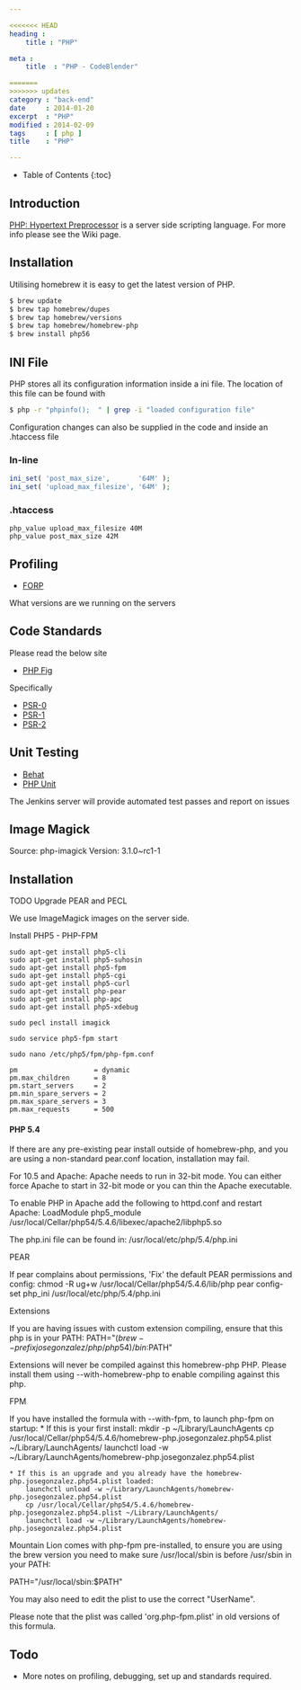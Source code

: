 ```yaml
---

<<<<<<< HEAD
heading :
    title : "PHP"

meta :
    title  : "PHP - CodeBlender"

=======
>>>>>>> updates
category : "back-end"
date     : 2014-01-20
excerpt  : "PHP"
modified : 2014-02-09
tags     : [ php ]
title    : "PHP"

---
```


* Table of Contents
{:toc}

## Introduction
[PHP: Hypertext Preprocessor][] is a server side scripting language. For more
info please see the Wiki page.

## Installation
Utilising homebrew it is easy to get the latest version of PHP.

~~~bash
$ brew update
$ brew tap homebrew/dupes
$ brew tap homebrew/versions
$ brew tap homebrew/homebrew-php
$ brew install php56
~~~

## INI File
PHP stores all its configuration information inside a ini file. The location of
this file can be found with

~~~bash
$ php -r "phpinfo();  " | grep -i "loaded configuration file"
~~~

Configuration changes can also be supplied in the code and inside an .htaccess file

### In-line

~~~php
ini_set( 'post_max_size',       '64M' );
ini_set( 'upload_max_filesize', '64M' );
~~~

### .htaccess

~~~apacheConf
php_value upload_max_filesize 40M
php_value post_max_size 42M
~~~

## Profiling

* [FORP][]

What versions are we running on the servers

## Code Standards

Please read the below site

* [PHP Fig](http://www.php-fig.org/)

Specifically

* [PSR-0](https://github.com/php-fig/fig-standards/blob/master/accepted/PSR-0.md)
* [PSR-1](https://github.com/php-fig/fig-standards/blob/master/accepted/PSR-1.md)
* [PSR-2](https://github.com/php-fig/fig-standards/blob/master/accepted/PSR-2.md)

## Unit Testing

* [Behat](http://behat.org/)
* [PHP Unit](https://github.com/sebastianbergmann/phpunit/)

The Jenkins server will provide automated test passes and report on issues

## Image Magick

Source: php-imagick
Version: 3.1.0~rc1-1

## Installation

TODO Upgrade PEAR and PECL

We use ImageMagick images on the server side.

Install PHP5 - PHP-FPM

    sudo apt-get install php5-cli
    sudo apt-get install php5-suhosin
    sudo apt-get install php5-fpm
    sudo apt-get install php5-cgi
    sudo apt-get install php5-curl
    sudo apt-get install php-pear
    sudo apt-get install php-apc
    sudo apt-get install php5-xdebug

    sudo pecl install imagick

    sudo service php5-fpm start

    sudo nano /etc/php5/fpm/php-fpm.conf

    pm                   = dynamic
    pm.max_children      = 8
    pm.start_servers     = 2
    pm.min_spare_servers = 2
    pm.max_spare_servers = 3
    pm.max_requests      = 500

#### PHP 5.4

If there are any pre-existing pear install outside of homebrew-php, and you are
using a non-standard pear.conf location, installation may fail.

For 10.5 and Apache:
    Apache needs to run in 32-bit mode. You can either force Apache to start
    in 32-bit mode or you can thin the Apache executable.

To enable PHP in Apache add the following to httpd.conf and restart Apache:
    LoadModule php5_module /usr/local/Cellar/php54/5.4.6/libexec/apache2/libphp5.so

The php.ini file can be found in:
    /usr/local/etc/php/5.4/php.ini

PEAR

If pear complains about permissions, 'Fix' the default PEAR permissions and config:
    chmod -R ug+w /usr/local/Cellar/php54/5.4.6/lib/php
    pear config-set php_ini /usr/local/etc/php/5.4/php.ini

Extensions

If you are having issues with custom extension compiling, ensure that this php is
in your PATH:
    PATH="$(brew --prefix josegonzalez/php/php54)/bin:$PATH"

Extensions will never be compiled against this homebrew-php PHP. Please install them
using --with-homebrew-php to enable compiling against this php.

FPM

If you have installed the formula with --with-fpm, to launch php-fpm on startup:
    * If this is your first install:
        mkdir -p ~/Library/LaunchAgents
        cp /usr/local/Cellar/php54/5.4.6/homebrew-php.josegonzalez.php54.plist ~/Library/LaunchAgents/
        launchctl load -w ~/Library/LaunchAgents/homebrew-php.josegonzalez.php54.plist

    * If this is an upgrade and you already have the homebrew-php.josegonzalez.php54.plist loaded:
        launchctl unload -w ~/Library/LaunchAgents/homebrew-php.josegonzalez.php54.plist
        cp /usr/local/Cellar/php54/5.4.6/homebrew-php.josegonzalez.php54.plist ~/Library/LaunchAgents/
        launchctl load -w ~/Library/LaunchAgents/homebrew-php.josegonzalez.php54.plist

Mountain Lion comes with php-fpm pre-installed, to ensure you are using the brew version you need to make sure /usr/local/sbin is before /usr/sbin in your PATH:

  PATH="/usr/local/sbin:$PATH"

You may also need to edit the plist to use the correct "UserName".

Please note that the plist was called 'org.php-fpm.plist' in old versions of this formula.

## Todo

* More notes on profiling, debugging, set up and standards required.

[PHP: Hypertext Preprocessor]:http://php.net/
[Wiki page]:http://en.wikipedia.org/wiki/PHP
[FORP]:http://anthonyterrien.com/forp/
[Jose Gonzalez]:https://github.com/josegonzalez/homebrew-php
